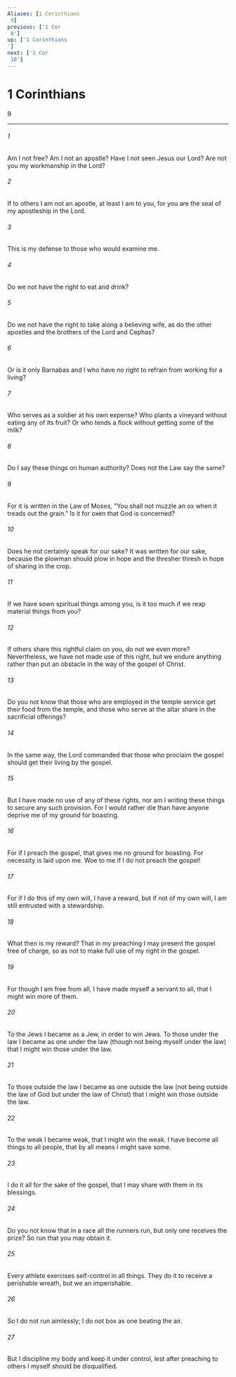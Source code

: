 ```yaml
---
Aliases: [1 Corinthians 9]
previous: ['1 Cor 8']
up: ['1 Corinthians']
next: ['1 Cor 10']
---
```

# 1 Corinthians 9

***
 

###### 1 
Am I not free? Am I not an apostle? Have I not seen Jesus our Lord? Are not you my workmanship in the Lord?  

###### 2 
If to others I am not an apostle, at least I am to you, for you are the seal of my apostleship in the Lord.  

###### 3 
This is my defense to those who would examine me.  

###### 4 
Do we not have the right to eat and drink?  

###### 5 
Do we not have the right to take along a believing wife, as do the other apostles and the brothers of the Lord and Cephas?  

###### 6 
Or is it only Barnabas and I who have no right to refrain from working for a living?  

###### 7 
Who serves as a soldier at his own expense? Who plants a vineyard without eating any of its fruit? Or who tends a flock without getting some of the milk?  

###### 8 
Do I say these things on human authority? Does not the Law say the same?  

###### 9 
For it is written in the Law of Moses, "You shall not muzzle an ox when it treads out the grain." Is it for oxen that God is concerned?  

###### 10 
Does he not certainly speak for our sake? It was written for our sake, because the plowman should plow in hope and the thresher thresh in hope of sharing in the crop.  

###### 11 
If we have sown spiritual things among you, is it too much if we reap material things from you?  

###### 12 
If others share this rightful claim on you, do not we even more? Nevertheless, we have not made use of this right, but we endure anything rather than put an obstacle in the way of the gospel of Christ.  

###### 13 
Do you not know that those who are employed in the temple service get their food from the temple, and those who serve at the altar share in the sacrificial offerings?  

###### 14 
In the same way, the Lord commanded that those who proclaim the gospel should get their living by the gospel.  

###### 15 
But I have made no use of any of these rights, nor am I writing these things to secure any such provision. For I would rather die than have anyone deprive me of my ground for boasting.  

###### 16 
For if I preach the gospel, that gives me no ground for boasting. For necessity is laid upon me. Woe to me if I do not preach the gospel!  

###### 17 
For if I do this of my own will, I have a reward, but if not of my own will, I am still entrusted with a stewardship.  

###### 18 
What then is my reward? That in my preaching I may present the gospel free of charge, so as not to make full use of my right in the gospel.  

###### 19 
For though I am free from all, I have made myself a servant to all, that I might win more of them.  

###### 20 
To the Jews I became as a Jew, in order to win Jews. To those under the law I became as one under the law (though not being myself under the law) that I might win those under the law.  

###### 21 
To those outside the law I became as one outside the law (not being outside the law of God but under the law of Christ) that I might win those outside the law.  

###### 22 
To the weak I became weak, that I might win the weak. I have become all things to all people, that by all means I might save some.  

###### 23 
I do it all for the sake of the gospel, that I may share with them in its blessings.  

###### 24 
Do you not know that in a race all the runners run, but only one receives the prize? So run that you may obtain it.  

###### 25 
Every athlete exercises self-control in all things. They do it to receive a perishable wreath, but we an imperishable.  

###### 26 
So I do not run aimlessly; I do not box as one beating the air.  

###### 27 
But I discipline my body and keep it under control, lest after preaching to others I myself should be disqualified.
